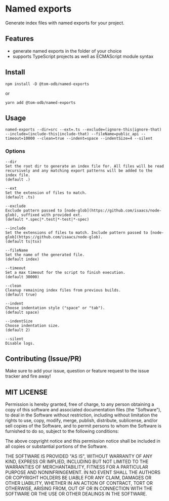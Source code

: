 # Named exports

Generate index files with named exports for your project.

## Features

* generate named exports in the folder of your choice
* supports TypeScript projects as well as ECMAScript module syntax

## Install

```
npm install -D @tom-odb/named-exports
```

or

```
yarn add @tom-odb/named-exports
```

## Usage

```
named-exports --dir=src --ext=.ts --exclude=(ignore-this|ignore-that) --include=(include-this|include-that) --fileName=public_api --timeout=10000 --clean=true --indent=space --indentSize=4 --silent
```

### Options

```
--dir
Set the root dir to generate an index file for. All files will be read recursively and any matching export patterns will be added to the index file.
(default .)

--ext
Set the extension of files to match.
(default .ts)

--exclude
Exclude pattern passed to [node-glob](https://github.com/isaacs/node-glob), suffixed with provided ext.
(default *.spec|*.test|*-test|*-spec)

--include
Set the extensions of files to match. Include pattern passed to [node-glob](https://github.com/isaacs/node-glob).
(default ts|tsx)

--fileName
Set the name of the generated file.
(default index)

--timeout
Set a max timeout for the script to finish execution.
(default 30000)

--clean
Cleanup remaining index files from previous builds.
(default true)

--indent
Choose indentation style ("space" or "tab").
(default space)

--indentSize
Choose indentation size.
(default 2)

--silent
Disable logs.
```

## Contributing (Issue/PR)
Make sure to add your issue, question or feature request to the issue tracker and fire away!

## MIT LICENSE
Permission is hereby granted, free of charge, to any person obtaining a copy of this software and associated documentation files (the "Software"), to deal in the Software without restriction, including without limitation the rights to use, copy, modify, merge, publish, distribute, sublicense, and/or sell copies of the Software, and to permit persons to whom the Software is furnished to do so, subject to the following conditions:

The above copyright notice and this permission notice shall be included in all copies or substantial portions of the Software.

THE SOFTWARE IS PROVIDED "AS IS", WITHOUT WARRANTY OF ANY KIND, EXPRESS OR IMPLIED, INCLUDING BUT NOT LIMITED TO THE WARRANTIES OF MERCHANTABILITY, FITNESS FOR A PARTICULAR PURPOSE AND NONINFRINGEMENT. IN NO EVENT SHALL THE AUTHORS OR COPYRIGHT HOLDERS BE LIABLE FOR ANY CLAIM, DAMAGES OR OTHER LIABILITY, WHETHER IN AN ACTION OF CONTRACT, TORT OR OTHERWISE, ARISING FROM, OUT OF OR IN CONNECTION WITH THE SOFTWARE OR THE USE OR OTHER DEALINGS IN THE SOFTWARE.
